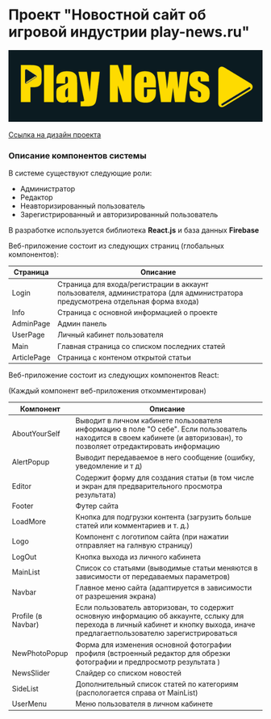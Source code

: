# Проект "Новостной сайт об игровой индустрии play-news.ru"

![Логотип](LOGO/logoReadme.png)

[Ссылка на дизайн проекта](https://www.figma.com/file/9QVqA5upcSyXHxjpETYZMf/Play-News?node-id=0%3A1 'Ссылка на дизайн проекта')

### Описание компонентов системы

В системе существуют следующие роли:

-  Администратор
-  Редактор
-  Неавторизированный пользователь
-  Зарегистрированный и авторизированный пользователь

В разработке используется библиотека **React.js** и база данных **Firebase**

Веб-приложение состоит из следующих страниц (глобальных компонентов):

| Страница    | Описание                                                                                                                       |
| ----------- | ------------------------------------------------------------------------------------------------------------------------------ |
| Login       | Страница для входа/регистрации в аккаунт пользователя, администратора (для администратора предусмотрена отдельная форма входа) |
| Info        | Страница с основной информацией о проекте                                                                                      |
| AdminPage   | Админ панель                                                                                                                   |
| UserPage    | Личный кабинет пользователя                                                                                                    |
| Main        | Главная страница со списком последних статей                                                                                   |
| ArticlePage | Страница с контеном открытой статьи                                                                                            |

Веб-приложение состоит из следующих компонентов React:

(Каждый компонент веб-приложения откомментирован)

| Компонент          | Описание                                                                                                                                                                          |
| ------------------ | --------------------------------------------------------------------------------------------------------------------------------------------------------------------------------- |
| AboutYourSelf      | Выводит в личном кабинете пользователя информацию в поле "О себе". Если пользователь находится в своем кабинете (и авторизован), то позволяет отредактировать информацию          |
| AlertPopup         | Выводит передаваемое в него сообщение (ошибку, уведомление и т д)                                                                                                                 |
| Editor             | Содержит форму для создания статьи (в том числе и экран для предварительного просмотра результата)                                                                                |
| Footer             | Футер сайта                                                                                                                                                                       |
| LoadMore           | Кнопка для подгрузки контента (загрузить больше статей или комментариев и т. д.)                                                                                                  |
| Logo               | Компонент с логотипом сайта (при нажатии отправляет на галнвую страницу)                                                                                                          |
| LogOut             | Кнопка выхода из личного кабинета                                                                                                                                                 |
| MainList           | Список со статьями (выводимые статьи меняются в зависимости от передаваемых параметров)                                                                                           |
| Navbar             | Главное меню сайта (адаптируется в зависимости от разрешения экрана)                                                                                                              |
| Profile (в Navbar) | Если пользователь авторизован, то содержит основную информацию об аккаунте, сслыку для перехода в личный кабинет и кнопку выхода, иначе предлагаетпользователю зарегистрироваться |
| NewPhotoPopup      | Форма для изменения основной фотографии профиля (встроенный редактор для обрезки фотографии и предпросмотр результата )                                                           |
| NewsSlider         | Слайдер со списком новостей                                                                                                                                                       |
| SideList           | Дополнительный список статей по категориям (распологается справа от MainList)                                                                                                     |
| UserMenu           | Меню пользователя в личном кабинете                                                                                                                                               |

